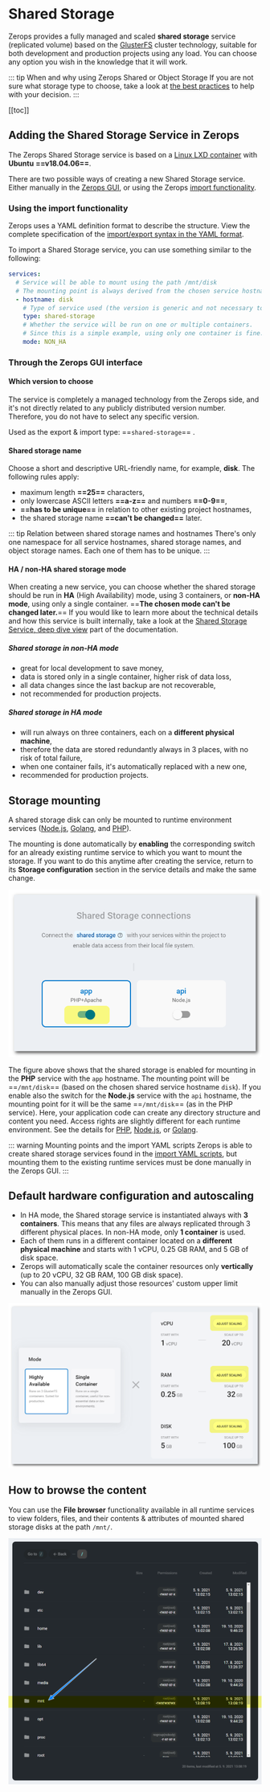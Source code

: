 # Shared Storage

Zerops provides a fully managed and scaled **shared storage** service (replicated volume) based on the [GlusterFS](https://docs.gluster.org) cluster technology, suitable for both development and production projects using any load. You can choose any option you wish in the knowledge that it will work.

<!-- markdownlint-disable DOCSMD004 -->
::: tip When and why using Zerops Shared or Object Storage
If you are not sure what storage type to choose, take a look at [the best practices](/knowledge-base/best-practices/when-and-why-use-shared-or-object-storage.html) to help with your decision.
:::
<!-- markdownlint-enable DOCSMD004 -->

[[toc]]

## Adding the Shared Storage Service in Zerops

The Zerops Shared Storage service is based on a [Linux LXD container](/documentation/overview/projects-and-services-structure.html#services-containers) with **Ubuntu** **==v18.04.06==**.

There are two possible ways of creating a new Shared Storage service. Either manually in the [Zerops GUI](#through-the-zerops-gui-interface), or using the Zerops [import functionality](/documentation/export-import/project-service-export-import.html#how-to-export-import-a-project).

### Using the import functionality

Zerops uses a YAML definition format to describe the structure. View the complete specification of the [import/export syntax in the YAML format](/documentation/export-import/project-service-export-import.html#used-yaml-specification).

To import a Shared Storage service, you can use something similar to the following:

```yaml
services:
  # Service will be able to mount using the path /mnt/disk
  # The mounting point is always derived from the chosen service hostname.
  - hostname: disk
    # Type of service used (the version is generic and not necessary to enter).
    type: shared-storage
    # Whether the service will be run on one or multiple containers.
    # Since this is a simple example, using only one container is fine.
    mode: NON_HA
```

### Through the Zerops GUI interface

#### Which version to choose

The service is completely a managed technology from the Zerops side, and it's not directly related to any publicly distributed version number. Therefore, you do not have to select any specific version.

Used as the export & import type: ==`shared-storage`== .

#### Shared storage name

Choose a short and descriptive URL-friendly name, for example, **disk**. The following rules apply:

* maximum length **==25==** characters,
* only lowercase ASCII letters **==a-z==** and numbers **==0-9==**,
* **==has to be unique==** in relation to other existing project hostnames,
* the shared storage name **==can't be changed==** later.

<!-- markdownlint-disable DOCSMD004 -->
::: tip Relation between shared storage names and hostnames
There's only one namespace for all service hostnames, shared storage names, and object storage names. Each one of them has to be unique.
:::
<!-- markdownlint-enable DOCSMD004 -->

#### HA / non-HA shared storage mode

When creating a new service, you can choose whether the shared storage should be run in **HA** (High Availability) mode, using 3 containers, or **non-HA mode**, using only a single container. ==**The chosen mode can't be changed later.**== If you would like to learn more about the technical details and how this service is built internally, take a look at the [Shared Storage Service, deep dive view](/documentation/overview/how-zerops-works-inside/glusterfs-cluster-internally.html) part of the documentation.

##### Shared storage in non-HA mode

* great for local development to save money,
* data is stored only in a single container, higher risk of data loss,
* all data changes since the last backup are not recoverable,
* not recommended for production projects.

##### Shared storage in HA mode

* will run always on three containers, each on a **different physical machine**,
* therefore the data are stored redundantly always in 3 places, with no risk of total failure,
* when one container fails, it's automatically replaced with a new one,
* recommended for production projects.

## Storage mounting

A shared storage disk can only be mounted to runtime environment services ([Node.js](/documentation/services/runtimes/nodejs.html#accessing-a-zerops-shared-storage), [Golang](/documentation/services/runtimes/golang.html#accessing-a-zerops-shared-storage), and [PHP](/documentation/services/runtimes/php.html#accessing-a-zerops-shared-storage)).

The mounting is done automatically by **enabling** the corresponding switch for an already existing runtime service to which you want to mount the storage. If you want to do this anytime after creating the service, return to its **Storage configuration** section in the service details and make the same change.

![Shared Storage](./images/Mount-Shared-Storage.png "Mount a Shared Storage")

The figure above shows that the shared storage is enabled for mounting in the **PHP** service with the `app` hostname. The mounting point will be ==`/mnt/disk`== (based on the chosen shared service hostname `disk`). If you enable also the switch for the **Node.js** service with the `api` hostname, the mounting point for it will be the same ==`/mnt/disk`== (as in the PHP service). Here, your application code can create any directory structure and content you need. Access rights are slightly different for each runtime environment. See the details for [PHP](/documentation/services/runtimes/php.html#accessing-a-zerops-shared-storage), [Node.js](/documentation/services/runtimes/nodejs.html#accessing-a-zerops-shared-storage), or [Golang](/documentation/services/runtimes/golang.html#accessing-a-zerops-shared-storage).

<!-- markdownlint-disable DOCSMD004 -->
::: warning Mounting points and the import YAML scripts
Zerops is able to create shared storage services found in the [import YAML scripts](#using-the-import-functionality), but mounting them to the existing runtime services must be done manually in the Zerops GUI.
:::
<!-- markdownlint-enable DOCSMD004 -->

## Default hardware configuration and autoscaling

* In HA mode, the Shared storage service is instantiated always with **3 containers**. This means that any files are always replicated through 3 different physical places. In non-HA mode, only **1 container** is used.
* Each of them runs in a different container located on a **different physical machine** and starts with 1 vCPU, 0.25 GB RAM, and 5 GB of disk space.
* Zerops will automatically scale the container resources only **vertically** (up to 20 vCPU, 32 GB RAM, 100 GB disk space).
* You can also manually adjust those resources' custom upper limit manually in the Zerops GUI.

![Shared Storage](./images/Shared-Storage-Autoscaling-Vertical-Limits.png "Autoscaling Upper Limits")

## How to browse the content

You can use the **File browser** functionality available in all runtime services to view folders, files, and their contents & attributes of mounted shared storage disks at the path `/mnt/`.

![Shared Storage](./images/Mounted-Shared-Storage-Content.png "Mounted Shared Storage Content")
